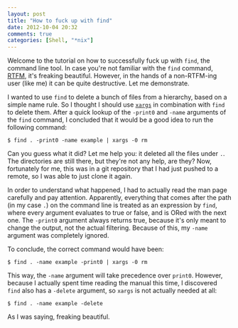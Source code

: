 ```yaml
---
layout: post
title: "How to fuck up with find"
date: 2012-10-04 20:32
comments: true
categories: [Shell, "*nix"]
---
```


Welcome to the tutorial on how to successfully fuck up with `find`, the command line tool. In case you're not familiar with the `find` command, [RTFM](http://linux.die.net/man/1/find), it's freaking beautiful. However, in the hands of a non-RTFM-ing user (like me) it can be quite destructive. Let me demonstrate.

I wanted to use `find` to delete a bunch of files from a hierarchy, based on a simple name rule. So I thought I should use [`xargs`](http://linux.die.net/man/1/xargs) in combination with `find` to delete them. After a quick lookup of the `-print0` and `-name` arguments of the `find` command, I concluded that it would be a good idea to run the following command:

``` console
$ find . -print0 -name example | xargs -0 rm
```

Can you guess what it did? Let me help you: it deleted all the files under `.`. The directories are still there, but they're not any help, are they? Now, fortunately for me, this was in a git repository that I had just pushed to a remote, so I was able to just clone it again.

In order to understand what happened, I had to actually read the man page carefully and pay attention. Apparently, everything that comes after the path (in my case `.`) on the command line is treated as an expression by `find`, where every argument evaluates to true or false, and is ORed with the next one. The `-print0` argument always returns true, because it's only meant to change the output, not the actual filtering. Because of this, my `-name` argument was completely ignored.

To conclude, the correct command would have been:

``` console
$ find . -name example -print0 | xargs -0 rm
```

This way, the `-name` argument will take precedence over `print0`. However, because I actually spent time reading the manual this time, I discovered `find` also has a `-delete` argument, so `xargs` is not actually needed at all:

``` console
$ find . -name example -delete
```

As I was saying, freaking beautiful.